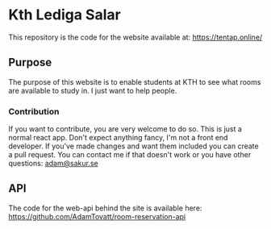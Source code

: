 # Kth Lediga Salar

This repository is the code for the website available at: https://tentap.online/

## Purpose

The purpose of this website is to enable students at KTH to see what rooms are available to study in. I just want to help people.

### Contribution

If you want to contribute, you are very welcome to do so. This is just a normal react app. Don't expect anything fancy, I'm not a front end developer. If you've made changes and want them included you can create a pull request. You can contact me if that doesn't work or you have other questions: adam@sakur.se

## API

The code for the web-api behind the site is available here: https://github.com/AdamTovatt/room-reservation-api

